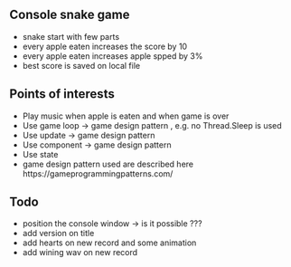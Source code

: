 <h2>Console snake game</h2>
<ul>
<li>snake start with few parts</li>
<li>every apple eaten increases the score by 10</li>
<li>every apple eaten increases apple spped by 3%</li>
<li>best score is saved on local file</li>
</ul>


<h2>Points of interests</h2>
<ul>
<li>Play music when apple is eaten and when game is over</li>
<li>Use game loop -> game design pattern , e.g. no Thread.Sleep is used</li>
<li>Use update -> game design pattern</li>
<li>Use component -> game design pattern</li>
<li>Use state </li>
<li>game design pattern used are described here https://gameprogrammingpatterns.com/</li>
</ul>

<h2>Todo</h2>
<ul>
<li>position the console window -> is it possible ???</li>
<li>add version on title</li>
<li>add hearts on new record and some animation</li>
<li>add wining wav on new record</li>
</ul>